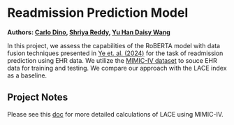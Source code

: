 # Readmission Prediction Model
**Authors: [Carlo Dino](cdino@stanford.edu), [Shriya Reddy](reddysh@stanford.edu), [Yu Han Daisy Wang](daisywyh@stanford.edu)**

In this project, we assess the capabilities of the RoBERTA model with data fusion techniques presented in [Ye et. al. (2024)](https://pubmed.ncbi.nlm.nih.gov/38827058/) for
the task of readmission prediction using EHR data. We utilize the [MIMIC-IV dataset](https://physionet.org/content/mimiciv/3.1/) to souce EHR data for training and testing. We compare
our approach with the LACE index as a baseline.

## Project Notes
Please see this [doc](https://docs.google.com/document/d/1k49T_YHEq8YNn3q_Eocalz-l9brFbkvZf66Ba4l1JI4/edit?usp=sharing) for more detailed calculations of LACE using MIMIC-IV.
